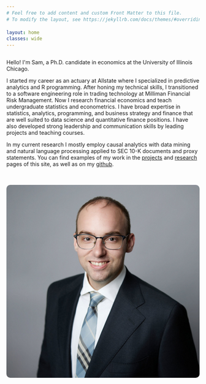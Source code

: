```yaml
---
# Feel free to add content and custom Front Matter to this file.
# To modify the layout, see https://jekyllrb.com/docs/themes/#overriding-theme-defaults

layout: home
classes: wide
---
```

<div style="display: flex; align-items: flex-start; justify-content: space-between; gap: 2rem; flex-wrap: wrap; margin: 0; padding 0 2rem;">
  <div style="flex: 1; min-width: 300px;">

Hello! I'm Sam, a Ph.D. candidate in economics at the University of Illinois Chicago. 

<p>
</p>


I started my career as an actuary at Allstate where I specialized in predictive analytics and R programming. After honing my technical skills, I transitioned to a software engineering role in trading technology at Milliman Financial Risk Management. Now I research financial economics and teach undergraduate statistics and econometrics. I have broad expertise in statistics, analytics, programming, and business strategy and finance that are well suited to data science and quantitative finance positions. I have also developed strong leadership and communication skills by leading projects and teaching courses.

<p>
</p>

In my current research I mostly employ causal analytics with data mining and natural language processing applied to SEC 10-K documents and proxy statements. You can find examples of my work in the <a href="/projects/"> projects</a> and <a href="/research/"> research</a> pages of this site, as well as on my <a href="https://github.com/samuelmgifford/">github</a>. 

<p>
</p>
  </div>

  <div style="flex: 1; min-width: 300px; text-align: center;">
    <img src="/assets/cropped.jpg" alt="My photo" style="max-width: 100%; border-radius: 10px;">
  </div>
</div>
